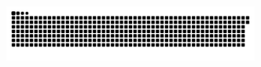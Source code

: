 <picture>
  <source media="(prefers-color-scheme: dark)" srcset="https://raw.githubusercontent.com/pavankallyan/pavankallyan/output/github-snake-dark.svg" />
  <source media="(prefers-color-scheme: light)" srcset="https://raw.githubusercontent.com/pavankallyan/pavankallyan/output/github-snake.svg" />
  <img alt="github-snake" src="https://raw.githubusercontent.com/pavankallyan/pavankallyan/output/github-snake.svg" />
</picture>
